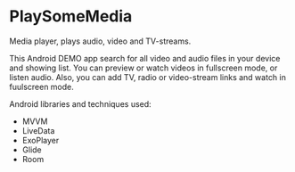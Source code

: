# PlaySomeMedia
Media player, plays audio, video and TV-streams.

This Android DEMO app search for all video and audio files in your device and showing list. You can preview or watch videos in fullscreen mode, or listen audio.
Also, you can add  TV, radio or video-stream links and watch in fuulscreen mode.

Android libraries and techniques used:

- MVVM
- LiveData
- ExoPlayer
- Glide 
- Room

